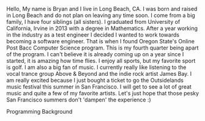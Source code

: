 Hello,
My name is Bryan and I live in Long Beach, CA. I was born and raised in Long Beach and do not plan on leaving any time soon. I come from a big family, I have four siblings (all sisters). I graduated from University of California, Irvine in 2013 with a degree in Mathematics. After a year working in the industry as a test engineer I decided I wanted to work towards becoming a software engineer. That is when I found Oregon State's Online Post Bacc Computer Science program. This is my fourth quarter being apart of the program. I can't believe it is already coming up on a year since I started, it is amazing how time flies. I enjoy all sports, but my favorite sport is golf. I am also a big fan of music. I currently really like listening to the vocal trance group Above & Beyond and the indie rock artist James Bay. I am really excited because I just bought a ticket to go the Outsidelands music festival this summer in San Francisco. I will get to see a lot of great music and quite a few of my favorite artists. Let's just hope that those pesky San Francisco summers don't 'dampen' the experience :)

Programming Background
